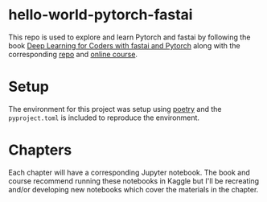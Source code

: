 # hello-world-pytorch-fastai
This repo is used to explore and learn Pytorch and fastai by following the
book [Deep Learning for Coders with fastai and Pytorch](https://www.oreilly.com/library/view/deep-learning-for/9781492045519/)
along with the corresponding [repo](https://github.com/fastai/fastbook) and 
[online course](https://course.fast.ai/).

# Setup
The environment for this project was setup using
[poetry](https://python-poetry.org/) and the `pyproject.toml` is included to 
reproduce the environment.

# Chapters
Each chapter will have a corresponding Jupyter notebook. The book
and course recommend running these notebooks in Kaggle but
I'll be recreating and/or developing new notebooks which 
cover the materials in the chapter.